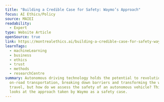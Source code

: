 ```yaml
---
title: "Building a Credible Case for Safety: Waymo’s Approach"
focus: AI Ethics/Policy
source: MAIEI
readability:
  - Expert
type: Website Article
openSource: true
link: https://montrealethics.ai/building-a-credible-case-for-safety-waymos-approach-for-the-determination-of-absence-of-unreasonable-risk/
learnTags:
  - machineLearning
  - business
  - ethics
  - trust
  - methods
  - researchCentre
summary: Autonomous driving technology holds the potential to revolutionize
  on-road transportation, breaking down barriers and transforming the way we
  travel, but how do we assess the safety of an autonomous vehicle? This paper
  looks at the approach taken by Waymo as a safety case.
---
```

